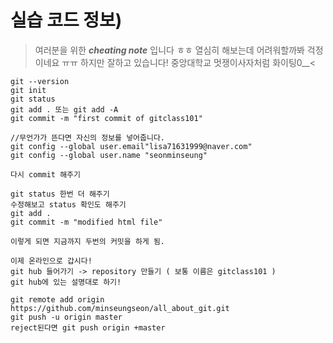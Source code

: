 # 실습 코드 정보)  
> 여러분을 위한 ***cheating note*** 입니다 ㅎㅎ  열심히 해보는데 어려워할까봐 걱정이네요 ㅠㅠ  하지만 잘하고 있습니다!  중앙대학교 멋쟁이사자처럼 화이팅0__<

```
git --version  
git init  
git status  
git add . 또는 git add -A  
git commit -m "first commit of gitclass101"  
  
//무언가가 뜬다면 자신의 정보를 넣어줍니다.   
git config --global user.email"lisa71631999@naver.com"  
git config --global user.name "seonminseung"  
  
다시 commit 해주기  
  
git status 한번 더 해주기  
수정해보고 status 확인도 해주기  
git add .   
git commit -m "modified html file"  
  
이렇게 되면 지금까지 두번의 커밋을 하게 됨.   
  
이제 온라인으로 갑시다!   
git hub 들어가기 -> repository 만들기 ( 보통 이름은 gitclass101 )   
git hub에 있는 설명대로 하기!  
  
git remote add origin https://github.com/minseungseon/all_about_git.git  
git push -u origin master   
reject된다면 git push origin +master  
```

